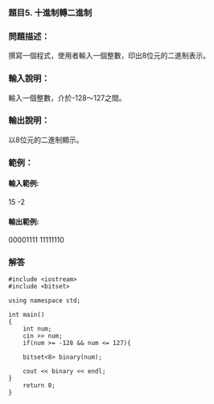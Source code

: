 ### 題目5. 十進制轉二進制

### 問題描述：
撰寫一個程式，使用者輸入一個整數，印出8位元的二進制表示。

### 輸入說明：
輸入一個整數，介於-128～127之間。

### 輸出說明：
以8位元的二進制顯示。

### 範例：

#### 輸入範例:

15
-2

#### 輸出範例:

00001111
11111110

### 解答

```
#include <iostream>
#include <bitset>

using namespace std;

int main()
{
    int num;
    cin >> num;
    if(num >= -128 && num <= 127){

    bitset<8> binary(num);

    cout << binary << endl;
}
    return 0;
}
```
